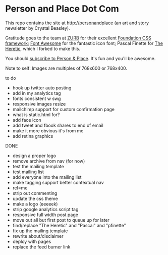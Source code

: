 Person and Place Dot Com
==================

This repo contains the site at [http://personandplace](http://personandplace.com/) (an art and story newsletter by Crystal Beasley).

Gratitude goes to the team at [ZURB](http://zurb.com/) for their excellent [Foundation CSS framework](http://foundation.zurb.com/); [Font Awesome](http://fortawesome.github.com/Font-Awesome/) for the fantastic icon font; Pascal Finette for [The Heretic](http://theheretic.me), which I forked to make this.

You should [subscribe to Person &amp; Place](http://personandplace.com/). It's fun and you'll be awesome.

Note to self: Images are multiples of 768x600 or 768x400.


to do

* hook up twitter auto posting
* add in my analytics tag
* fonts consistent w swg
* responsive images resize
* mailchimp support for custom confirmation page
* what is static.html for?
* add face icon
* add tweet and fbook shares to end of email
* make it more obvious it's from me
* add retina graphics

DONE
* design a proper logo
* remove archive from nav (for now)
* test the mailing template
* test mailing list
* add everyone into the mailing list
* make tagging support better contextual nav
* rel=me
* strip out commenting
* update the css theme
* make a logo (eeeeek)
* strip google analytics script tag
* responsive full width post page
* move out all but first post to queue up for later
* find/replace "The Heretic" and "Pascal" and "pfinette"
* fix up the mailing template
* rewrite about/disclaimer
* deploy with pages
* replace the feed burner link
